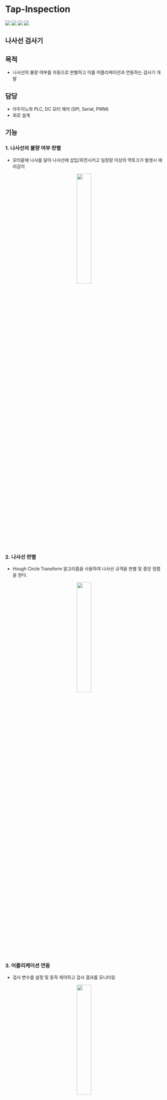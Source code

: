 # Tap-Inspection

<div>
<img src="https://img.shields.io/badge/Android-3DDC84?style=for-the-badge&logo=Android&logoColor=white"/>
<img src="https://img.shields.io/badge/Arduino-00979D?style=for-the-badge&logo=Arduino&logoColor=white"/></a>
<img src="https://img.shields.io/badge/Python-3776AB?style=for-the-badge&logo=Python&logoColor=white"/></a>

<a href="https://ieeexplore.ieee.org/document/9268255" target="_blank">
<img src="https://img.shields.io/badge/관련논문-FF0000?style=for-the-badge&logo=Apache&logoColor=white"/>
</a>
</div>

## 나사선 검사기

## 목적
- 나사선의 불량 여부를 자동으로 판별하고 이를 어플리케이션과 연동하는 검사기 개발

## 담당 
- 아두이노와 PLC, DC 모터 제어 (SPI, Serial, PWM)
- 회로 설계

## 기능

### 1. 나사선의 불량 여부 판별
 - 모터끝에 나사를 달아 나사선에 삽입/회전시키고 일정량 이상의 역토크가 발생시 에러감지 
<div align="center">
<img src="https://github.com/limdongsun0814/Tap-Inspection/blob/main/%EC%82%AC%EC%A7%84%20%EB%B0%8F%20%EC%98%81%EC%83%81/%EB%8F%99%EC%9E%91%EC%98%81%EC%83%81.gif" width="30%"/>
</div></br>

### 2. 나사선 판별
 - Hough Circle Transform 알고리즘을 사용하여 나사선 규격을 판별 및 중앙 정렬을 한다.
<div align="center">
<img src="https://github.com/limdongsun0814/Tap-Inspection/blob/main/%EC%82%AC%EC%A7%84%20%EB%B0%8F%20%EC%98%81%EC%83%81/%EB%8F%99%EC%9E%91%EC%98%81%EC%83%81.gif" width="30%"/>
</div></br>

### 3. 어플리케이션 연동
 - 검사 변수를 설정 및 동작 제어하고 검사 결과를 모니터링
<div align="center">
<img src="https://github.com/limdongsun0814/Tap-Inspection/blob/main/%EC%82%AC%EC%A7%84%20%EB%B0%8F%20%EC%98%81%EC%83%81/%EC%96%B4%ED%94%8C%EB%A6%AC%EC%BC%80%EC%9D%B4%EC%85%98%20%ED%99%94%EB%A9%B4.jpg" width="30%"/>
</div></br>
